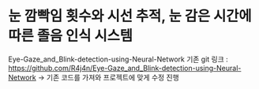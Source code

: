 # 눈 깜빡임 횟수와 시선 추적, 눈 감은 시간에 따른 졸음 인식 시스템


Eye-Gaze_and_Blink-detection-using-Neural-Network
기존 git 링크 : https://github.com/R4j4n/Eye-Gaze_and_Blink-detection-using-Neural-Network
-> 기존 코드를 가져와 프로젝트에 맞게 수정 진행
